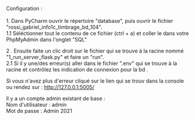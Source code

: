 Configuration :<br><br>
	1. Dans PyCharm ouvrir le répertoire "database", puis ouvrir le fichier "rossi_gabriel_info1c_timbrage_bd_104".<br>
	1.1 Séléctionner tout le contenu de ce fichier (ctrl + a) et coller le dans votre PhpMyAdmin dans l'onglet "SQL"<br>
  
  2 . Ensuite  faite un clic droit sur le fichier qui se trouve à la racine nommé "1_run_server_flask.py" et faire un "run".<br>
  2.1 Si il y une/des erreur(s) aller dans le fichier ".env" qui se trouve à la racine et contrôlez les indication  de connexion pour la bd .
  
  Si vous n'avez plus d'erreur  cliqué sur le lien qui se trouv dans la console ou rendez sur  : http://127.0.0.1:5005/
  
Il y a un compte admin existant de base :<br>
Nom d'utilisateur : admin <br>
Mot de passe : Admin 2021

